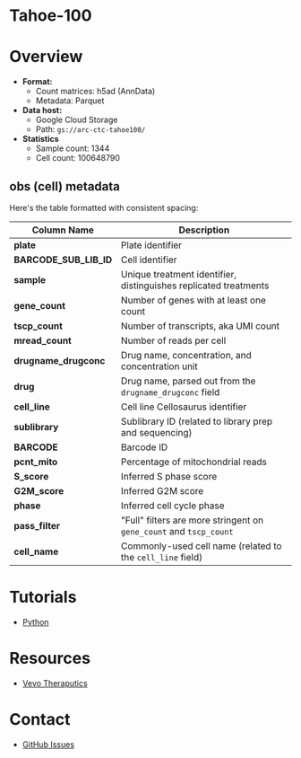Tahoe-100
=========

# Overview

* **Format:** 
  * Count matrices: h5ad (AnnData)
  * Metadata: Parquet
* **Data host:** 
  * Google Cloud Storage
  * Path: `gs://arc-ctc-tahoe100/`
* **Statistics**
  * Sample count: 1344
  * Cell count: 100648790

## obs (cell) metadata

Here's the table formatted with consistent spacing:

| Column Name            | Description                                                            |
|------------------------|------------------------------------------------------------------------|
| **plate**              | Plate identifier                                                       |
| **BARCODE_SUB_LIB_ID** | Cell identifier                                                        |
| **sample**             | Unique treatment identifier, distinguishes replicated treatments       |
| **gene_count**         | Number of genes with at least one count                                |
| **tscp_count**         | Number of transcripts, aka UMI count                                   |
| **mread_count**        | Number of reads per cell                                               |
| **drugname_drugconc**  | Drug name, concentration, and concentration unit                       |
| **drug**               | Drug name, parsed out from the `drugname_drugconc` field               |
| **cell_line**          | Cell line Cellosaurus identifier                                       |
| **sublibrary**         | Sublibrary ID (related to library prep and sequencing)                 |
| **BARCODE**            | Barcode ID                                                             |
| **pcnt_mito**          | Percentage of mitochondrial reads                                      |
| **S_score**            | Inferred S phase score                                                 |
| **G2M_score**          | Inferred G2M score                                                     |
| **phase**              | Inferred cell cycle phase                                              |
| **pass_filter**        | "Full" filters are more stringent on `gene_count` and `tscp_count`     |
| **cell_name**          | Commonly-used cell name (related to the `cell_line` field)             |


# Tutorials

* [Python](./tutorial-py.ipynb)


# Resources

* [Vevo Theraputics](https://www.vevo.ai/)


# Contact

* [GitHub Issues](https://github.com/ArcInstitute/arc-virtual-cell-atlas/issues)
